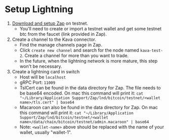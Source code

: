 # Setup Lightning
 1) [Download and setup Zap](https://github.com/LN-Zap/zap-desktop#install) on testnet.
    - You'll need to create or import a testnet wallet and get some testnet btc from the faucet (link provided in Zap).
 2) Create a channel to the Kava connector.
    - Find the manage channels page in Zap.
    - Click `create new channel` and search for the node named `kava-test-2`. Create a channel for more than you want to trade.
    - In the future, when the lightning network is more mature, this step won't be necessary.
 3) Create a lightning card in switch
    - Host will be `localhost`
    - gRPC Port: `11009`
    - TslCert can be found in the data directory for Zap. The file needs to be base64 encoded. On mac this command will print it: `cat "~/Library/Application Support/Zap/lnd/bitcoin/testnet/<wallet name>/tls.cert" | base64`
    - Macaroon can also be found in the data directory for Zap. On mac this command will print it: `cat "~/Library/Application Support/Zap/lnd/bitcoin/testnet/<wallet name>/data/chain/bitcoin/testnet/admin.macaroon" | base64`
    - Note: `<wallet-name>` above should be replaced with the name of your wallet, usually "wallet-1".
